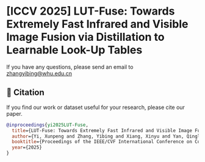 # [ICCV 2025] LUT-Fuse: Towards Extremely Fast Infrared and Visible Image Fusion via Distillation to Learnable Look-Up Tables

If you have any questions, please send an email to zhangyibing@whu.edu.cn


## 📖 Citation

If you find our work or dataset useful for your research, please cite our paper.

```bibtex
@inproceedings{yi2025LUT-Fuse,
  title={LUT-Fuse: Towards Extremely Fast Infrared and Visible Image Fusion via Distillation to Learnable Look-Up Tables},
  author={Yi, Xunpeng and Zhang, Yibing and Xiang, Xinyu and Yan, Qinglong and Xu, Han and Ma, Jiayi},
  booktitle={Proceedings of the IEEE/CVF International Conference on Computer Vision},
  year={2025}
}

